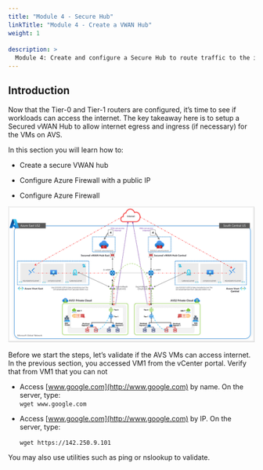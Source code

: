 ```yaml
---
title: "Module 4 - Secure Hub"
linkTitle: "Module 4 - Create a VWAN Hub"
weight: 1

description: >
  Module 4: Create and configure a Secure Hub to route traffic to the internet
---
```



## Introduction

Now that the Tier-0 and Tier-1 routers are configured, it’s time to see if
workloads can access the internet. The key takeaway here is to setup a Secured
vWAN Hub to allow internet egress and ingress (if necessary) for the VMs on AVS.

In this section you will learn how to:

-   Create a secure VWAN hub

-   Configure Azure Firewall with a public IP

-   Configure Azure Firewall

![](Mod4MainPic1.png)

Before we start the steps, let’s validate if the AVS VMs can access internet. In
the previous section, you accessed VM1 from the vCenter portal. Verify that from
VM1 that you can not

-   Access [www.google.com](http://www.google.com) by name. On the server,
    type:     
    `wget www.google.com`

-   Access [www.google.com](http://www.google.com) by IP. On the server, type:

    `wget https://142.250.9.101`

You may also use utilities such as ping or nslookup to validate.



